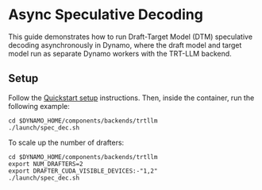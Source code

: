 <!--
SPDX-FileCopyrightText: Copyright (c) 2025 NVIDIA CORPORATION & AFFILIATES. All rights reserved.
SPDX-License-Identifier: Apache-2.0

Licensed under the Apache License, Version 2.0 (the "License");
you may not use this file except in compliance with the License.
You may obtain a copy of the License at

http://www.apache.org/licenses/LICENSE-2.0

Unless required by applicable law or agreed to in writing, software
distributed under the License is distributed on an "AS IS" BASIS,
WITHOUT WARRANTIES OR CONDITIONS OF ANY KIND, either express or implied.
See the License for the specific language governing permissions and
limitations under the License.
-->

# Async Speculative Decoding

This guide demonstrates how to run Draft-Target Model (DTM) speculative decoding asynchronously in Dynamo, where the draft model and target model run as separate Dynamo workers with the TRT-LLM backend.

## Setup

Follow the [Quickstart setup](./README.md#quick-start) instructions. Then, inside the container, run the following example:

```
cd $DYNAMO_HOME/components/backends/trtllm
./launch/spec_dec.sh
```

To scale up the number of drafters:

```
cd $DYNAMO_HOME/components/backends/trtllm
export NUM_DRAFTERS=2
export DRAFTER_CUDA_VISIBLE_DEVICES:-"1,2"
./launch/spec_dec.sh
```